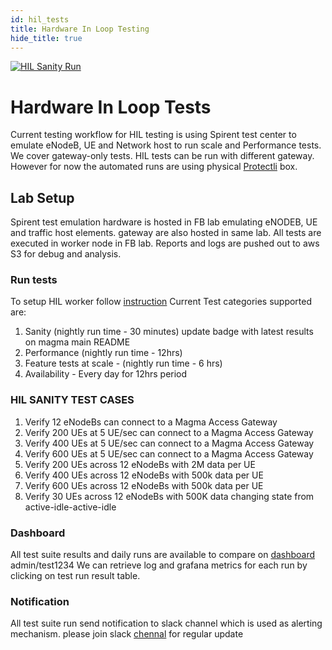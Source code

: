 ```yaml
---
id: hil_tests
title: Hardware In Loop Testing
hide_title: true
---
```


<a href="http://automation.fbmagma.ninja"><img src="http://ens-spirent-test-summary.com.s3-us-west-1.amazonaws.com/sanity/hilsanityres.svg" alt="HIL Sanity Run"></a>

# Hardware In Loop Tests

Current testing workflow for HIL testing is using Spirent test center to emulate eNodeB, UE and Network host to run scale and Performance tests. We cover
gateway-only tests.
HIL tests can be run with different gateway. However for now the automated runs are using physical [Protectli](https://protectli.com/vault-4-port) box.

## Lab Setup

Spirent test emulation hardware is hosted in FB lab emulating eNODEB, UE and traffic host elements. gateway are also hosted in same lab. All tests are
executed in worker node in FB lab. Reports and logs are pushed out to aws S3 for debug and analysis.

### Run tests

To setup HIL worker follow [instruction](https://github.com/fbcinternal/ens_magma/tree/master/spirent_automation)
Current Test categories supported are:

1. Sanity (nightly run time - 30 minutes) update badge with latest results on magma main README
1. Performance (nightly run time - 12hrs)
1. Feature tests at scale - (nightly run time - 6 hrs)
1. Availability - Every day for 12hrs period

### HIL SANITY TEST CASES

1. Verify 12 eNodeBs can connect to a Magma Access Gateway
1. Verify 200 UEs at 5 UE/sec can connect to a Magma Access Gateway
1. Verify 400 UEs at 5 UE/sec can connect to a Magma Access Gateway
1. Verify 600 UEs at 5 UE/sec can connect to a Magma Access Gateway
1. Verify 200 UEs across 12 eNodeBs with 2M data per UE
1. Verify 400 UEs across 12 eNodeBs with 500k data per UE
1. Verify 600 UEs across 12 eNodeBs with 500k data per UE
1. Verify 30 UEs across 12 eNodeBs with 500K data changing state from active-idle-active-idle

### Dashboard

All test suite results and daily runs are available to compare on [dashboard](http://automation.fbmagma.ninja/) admin/test1234
We can retrieve log and grafana metrics for each run by clicking on test run result table.

### Notification

All test suite run send notification to slack channel which is used as alerting mechanism.
please join slack [chennal](https://magmacore.slack.com/archives/C02164DSGPM) for regular update
